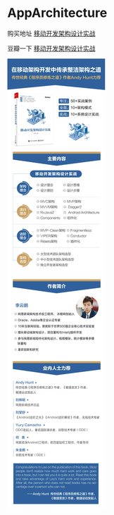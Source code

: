 # AppArchitecture

购买地址 [移动开发架构设计实战](http://product.dangdang.com/28472615.html)

豆瓣一下 [移动开发架构设计实战](https://book.douban.com/subject/34872142/)

![移动开发架构设计实战](/pic/img1.jpg)
